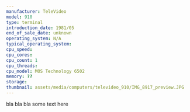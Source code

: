 ```yaml
---
manufacturer: TeleVideo
model: 910
type: terminal
introduction_date: 1981/05
end_of_sale_date: unknown
operating_system: N/A
typical_operating_system: 
cpu_speed:
cpu_cores:
cpu_count: 1
cpu_threads:
cpu_model: MOS Technology 6502
memory: ??
storage:
thumbnail: assets/media/computers/televideo_910/IMG_8917_preview.JPG
---
```


bla bla bla some text here
